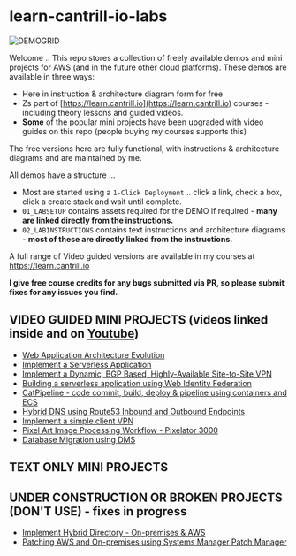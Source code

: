 # learn-cantrill-io-labs

![DEMOGRID](https://github.com/acantril/learn-cantrill-io-labs/raw/master/demogrid.png)

Welcome .. This repo stores a collection of freely available demos and mini projects for AWS (and in the future other cloud platforms).
These demos are available in three ways:

- Here in instruction & architecture diagram form for free
- Zs part of [https://learn.cantrill.io](https://learn.cantrill.io) courses - including theory lessons and guided videos.
- **Some** of the popular mini projects have been upgraded with video guides on this repo (people buying my courses supports this)

The free versions here are fully functional, with instructions & architecture diagrams and are maintained by me.

All demos have a structure ...
-  Most are started using a `1-Click Deployment` .. click a link, check a box, click a create stack and wait until complete.
- `01_LABSETUP` contains assets required for the DEMO if required - **many are linked directly from the instructions.**
- `02_LABINSTRUCTIONS` contains text instructions and architecture diagrams - **most of these are directly linked from the instructions.**

A full range of Video guided versions are available in my courses at https://learn.cantrill.io

**I give free course credits for any bugs submitted via PR, so please submit fixes for any issues you find.**

## VIDEO GUIDED MINI PROJECTS (videos linked inside and on [Youtube](https://youtube.com/c/learncantrill))

- [Web Application Architecture Evolution](https://github.com/acantril/learn-cantrill-io-labs/tree/master/aws-elastic-wordpress-evolution)
- [Implement a Serverless Application](https://github.com/acantril/learn-cantrill-io-labs/tree/master/aws-serverless-pet-cuddle-o-tron)
- [Implement a Dynamic, BGP Based, Highly-Available Site-to-Site VPN](https://github.com/acantril/learn-cantrill-io-labs/tree/master/aws-hybrid-bgpvpn)
- [Building a serverless application using Web Identity Federation](https://github.com/acantril/learn-cantrill-io-labs/tree/master/aws-cognito-web-identity-federation)
- [CatPipeline - code commit, build, deploy & pipeline using containers and ECS](https://github.com/acantril/learn-cantrill-io-labs/tree/master/aws-codepipeline-catpipeline)
- [Hybrid DNS using Route53 Inbound and Outbound Endpoints](https://github.com/acantril/learn-cantrill-io-labs/tree/master/aws-hybrid-dns)
- [Implement a simple client VPN](https://github.com/acantril/learn-cantrill-io-labs/tree/master/aws-client-vpn)
- [Pixel Art Image Processing Workflow - Pixelator 3000](https://github.com/acantril/learn-cantrill-io-labs/tree/master/00-aws-simple-demos/aws-lambda-s3-events)
- [Database Migration using DMS](https://github.com/acantril/learn-cantrill-io-labs/tree/master/aws-dms-database-migration)

## TEXT ONLY MINI PROJECTS


## UNDER CONSTRUCTION OR BROKEN PROJECTS (DON'T USE) - fixes in progress

- [Implement Hybrid Directory - On-premises & AWS](https://github.com/acantril/learn-cantrill-io-labs/tree/master/aws-hybrid-activedirectory)
- [Patching AWS and On-premises using Systems Manager Patch Manager](https://github.com/acantril/learn-cantrill-io-labs/tree/master/aws-patch-manager)
